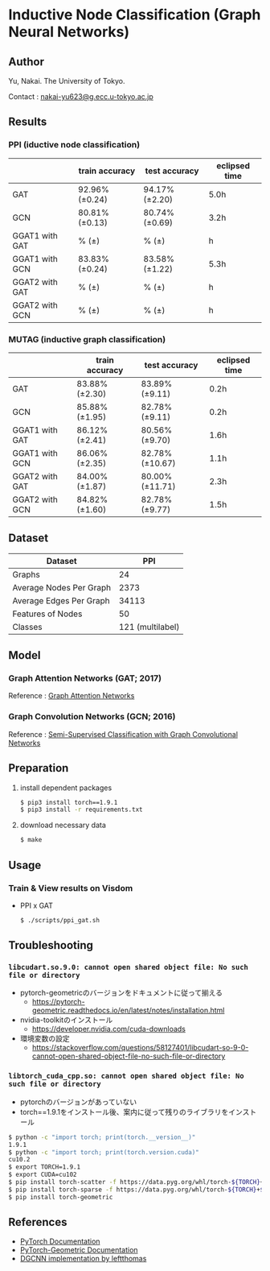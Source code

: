 # Inductive Node Classification (Graph Neural Networks)

## Author

Yu, Nakai. The University of Tokyo.

Contact : nakai-yu623@g.ecc.u-tokyo.ac.jp

## Results

### PPI (iductive node classification)

| | train accuracy | test accuracy | eclipsed time |
| ---- | ---- | ---- | ---- |
| GAT | 92.96% (±0.24) | 94.17% (±2.20) | 5.0h |
| GCN | 80.81% (±0.13) | 80.74% (±0.69) | 3.2h |
| GGAT1 with GAT | % (±) | % (±) | h |
| GGAT1 with GCN | 83.83% (±0.24) | 83.58% (±1.22) | 5.3h |
| GGAT2 with GAT | % (±) | % (±) | h |
| GGAT2 with GCN | % (±) | % (±) | h |

### MUTAG (inductive graph classification)


| | train accuracy | test accuracy | eclipsed time |
| ---- | ---- | ---- | ---- |
| GAT | 83.88% (±2.30) | 83.89% (±9.11) | 0.2h |
| GCN | 85.88% (±1.95) | 82.78% (±9.11) | 0.2h |
| GGAT1 with GAT | 86.12% (±2.41) | 80.56% (±9.70) | 1.6h |
| GGAT1 with GCN | 86.06% (±2.35) | 82.78% (±10.67) | 1.1h |
| GGAT2 with GAT | 84.00% (±1.87) | 80.00% (±11.71) | 2.3h |
| GGAT2 with GCN | 84.82% (±1.60) | 82.78% (±9.77) | 1.5h |

## Dataset

| Dataset | PPI |
| ---- | ---- |
| Graphs | 24 |
| Average Nodes Per Graph | 2373 |
| Average Edges Per Graph | 34113 |
| Features of Nodes | 50 |
| Classes | 121 (multilabel) |

## Model

### Graph Attention Networks (GAT; 2017)

Reference : [Graph Attention Networks](https://arxiv.org/abs/1710.10903)

### Graph Convolution Networks (GCN; 2016)

Reference : [Semi-Supervised Classification with Graph Convolutional Networks](https://arxiv.org/abs/1609.02907)

## Preparation

1. install dependent packages

	```bash
	$ pip3 install torch==1.9.1
	$ pip3 install -r requirements.txt
	```

2. download necessary data

	```bash
	$ make
	```

## Usage

### Train & View results on Visdom

- PPI x GAT
	```bash
	$ ./scripts/ppi_gat.sh
	```

## Troubleshooting

### `libcudart.so.9.0: cannot open shared object file: No such file or directory`

- pytorch-geometricのバージョンをドキュメントに従って揃える
	- https://pytorch-geometric.readthedocs.io/en/latest/notes/installation.html
- nvidia-toolkitのインストール
	- https://developer.nvidia.com/cuda-downloads
- 環境変数の設定
	- https://stackoverflow.com/questions/58127401/libcudart-so-9-0-cannot-open-shared-object-file-no-such-file-or-directory


### `libtorch_cuda_cpp.so: cannot open shared object file: No such file or directory`

- pytorchのバージョンがあっていない
- torch==1.9.1をインストール後、案内に従って残りのライブラリをインストール

```bash
$ python -c "import torch; print(torch.__version__)"
1.9.1
$ python -c "import torch; print(torch.version.cuda)"
cu10.2
$ export TORCH=1.9.1
$ export CUDA=cu102
$ pip install torch-scatter -f https://data.pyg.org/whl/torch-${TORCH}+${CUDA}.html
$ pip install torch-sparse -f https://data.pyg.org/whl/torch-${TORCH}+${CUDA}.html
$ pip install torch-geometric
```

## References

- [PyTorch Documentation](https://pytorch.org/docs/stable/index.html)
- [PyTorch-Geometric Documentation](https://pytorch-geometric.readthedocs.io/en/latest/)
- [DGCNN implementation by leftthomas](https://github.com/leftthomas/DGCNN)
